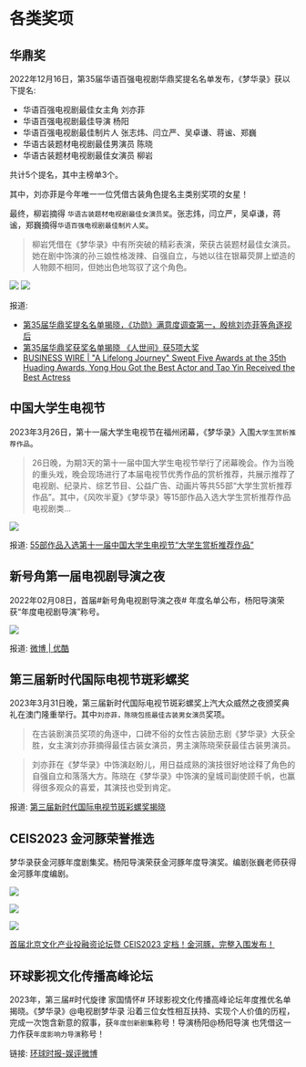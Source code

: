 # 各类奖项




## 华鼎奖

2022年12月16日，第35届华语百强电视剧华鼎奖提名名单发布，《梦华录》获以下提名:

* 华语百强电视剧最佳女主角 刘亦菲
* 华语百强电视剧最佳导演 杨阳
* 华语百强电视剧最佳制片人 张志炜、闫立严、吴卓谦、蒋谧、郑巍
* 华语古装题材电视剧最佳男演员 陈晓
* 华语古装题材电视剧最佳女演员 柳岩

共计5个提名，其中主榜单3个。


其中，刘亦菲是今年唯一一位凭借古装角色提名主类别奖项的女星！

最终，柳岩摘得 `华语古装题材电视剧最佳女演员奖`。张志炜，闫立严，吴卓谦，蒋谧，郑巍摘得`华语百强电视剧最佳制片人奖`。

> 柳岩凭借在《梦华录》中有所突破的精彩表演，荣获古装题材最佳女演员。她在剧中饰演的孙三娘性格泼辣、自强自立，与她以往在银幕荧屏上塑造的人物颇不相同，但她出色地驾驭了这个角色。

![](/image/data/awards/hd-liuyan.webp)
![](/image/data/awards/hd-zhipian.webp)


报道: 
* [第35届华鼎奖提名名单揭晓，《功勋》满意度调查第一，殷桃刘亦菲等角逐视后](http://news.yule.com.cn/html/202212/344939.html)
* [第35届华鼎奖获奖名单揭晓 《人世间》获5项大奖](http://ent.enorth.com.cn/system/2022/12/30/053495386.shtml)
* [BUSINESS WIRE | "A Lifelong Journey" Swept Five Awards at the 35th Huading Awards, Yong Hou Got the Best Actor and Tao Yin Received the Best Actress](https://finance.yahoo.com/news/lifelong-journey-swept-five-awards-144100929.html)




## 中国大学生电视节

2023年3月26日，第十一届大学生电视节在福州闭幕，《梦华录》入围`大学生赏析推荐作品`。

> 26日晚，为期3天的第十一届中国大学生电视节举行了闭幕晚会。作为当晚的重头戏，晚会现场进行了本届电视节优秀作品的赏析推荐，共展示推荐了电视剧、纪录片、综艺节目、公益广告、动画片等共55部“大学生赏析推荐作品”。其中，《风吹半夏》《梦华录》等15部作品入选大学生赏析推荐作品电视剧类...


![](/image/data/awards/dxs.jpg)

报道: [55部作品入选第十一届中国大学生电视节“大学生赏析推荐作品”](https://baijiahao.baidu.com/s?id=1761446526053959963&wfr=spider&for=pc)


## 新号角第一届电视剧导演之夜

2022年02月08日，首届#新号角电视剧导演之夜# 年度名单公布，杨阳导演荣获“年度电视剧导演”称号。

![](/image/data/awards/yang.jpg)

报道: [微博 | 优酷](https://weibo.com/1642904381/Ms6FCoIcG?refer_flag=1001030103_)


## 第三届新时代国际电视节斑彩螺奖

2023年3月31日晚，第三届新时代国际电视节斑彩螺奖上汽大众威然之夜颁奖典礼在澳门隆重举行。其中`刘亦菲，陈晓包揽最佳古装男女演员`奖项。

> 在古装剧演员奖项的角逐中，口碑不俗的女性古装励志剧《梦华录》大获全胜，女主演刘亦菲摘得最佳古装女演员，男主演陈晓荣获最佳古装男演员。

> 刘亦菲在《梦华录》中饰演赵盼儿，用日益成熟的演技很好地诠释了角色的自强自立和落落大方。陈晓在《梦华录》中饰演的皇城司副使顾千帆，也赢得很多观众的喜爱，其演技也受到肯定。

报道: [第三届新时代国际电视节斑彩螺奖揭晓](https://www.chinanews.com/cul/2023/04-03/9271832.shtml)


## CEIS2023 金河豚荣誉推选

梦华录获金河豚年度剧集奖。杨阳导演荣获金河豚年度导演奖。编剧张巍老师获得金河豚年度编剧。


![](/image/data/awards/yl-m.webp)

![](/image/data/awards/hetun.jpg)

![](/image/data/awards/hetun2.jpg)


[首届北京文化产业投融资论坛暨 CEIS2023 定档！金河豚，完整入围发布！](http://www.myzaker.com/article/63a317978e9f095ef17a9232)


## 环球影视文化传播高峰论坛

2023年，第三届#时代旋律 家国情怀# 环球影视文化传播高峰论坛年度推优名单揭晓。《梦华录》@电视剧梦华录 沿着三位女性相互扶持、实现个人价值的历程，完成一次饱含新意的叙事，获`年度创新剧集`称号！导演杨阳@杨阳导演 也凭借这一力作获`年度影响力导演`称号！

链接: [环球时报-娱评微博](https://weibo.com/7442413095/N1D3o5QZE)
